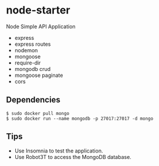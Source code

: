 # node-starter

Node Simple API Application

- express
- express routes
- nodemon
- mongoose
- require-dir
- mongodb crud
- mongoose paginate
- cors

## Dependencies

```
$ sudo docker pull mongo
$ sudo docker run --name mongodb -p 27017:27017 -d mongo
```

## Tips

- Use Insomnia to test the application.
- Use Robot3T to access the MongoDB database.
